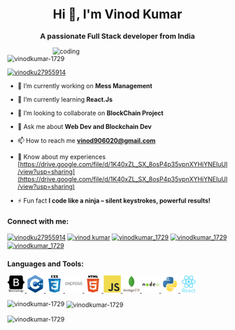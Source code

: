 <h1 align="center">Hi 👋, I'm Vinod Kumar</h1>
<h3 align="center">A passionate Full Stack developer from India</h3>
<img align="right" alt="coding" width="400" src="https://camo.githubusercontent.com/5ddf73ad3a205111cf8c686f687fc216c2946a75005718c8da5b837ad9de78c9/68747470733a2f2f7468756d62732e6766796361742e636f6d2f4576696c4e657874446576696c666973682d736d616c6c2e676966">

<p align="left"> <img src="https://komarev.com/ghpvc/?username=vinodkumar-1729&label=Profile%20views&color=0e75b6&style=flat" alt="vinodkumar-1729" /> </p>

<p align="left"> <a href="https://twitter.com/vinodku27955914" target="blank"><img src="https://img.shields.io/twitter/follow/vinodku27955914?logo=twitter&style=for-the-badge" alt="vinodku27955914" /></a> </p>

- 🔭 I’m currently working on **Mess Management**

- 🌱 I’m currently learning **React.Js**

- 👯 I’m looking to collaborate on **BlockChain Project**

- 💬 Ask me about **Web Dev and Blockchain Dev**

- 📫 How to reach me **vinod906020@gmail.com**

- 📄 Know about my experiences [https://drive.google.com/file/d/1K40xZL_SX_8osP4p35vpnXYHiYNEIuUl/view?usp=sharing](https://drive.google.com/file/d/1K40xZL_SX_8osP4p35vpnXYHiYNEIuUl/view?usp=sharing)

- ⚡ Fun fact **I code like a ninja – silent keystrokes, powerful results!**

<h3 align="left">Connect with me:</h3>
<p align="left">
<a href="https://twitter.com/vinodku27955914" target="blank"><img align="center" src="https://raw.githubusercontent.com/rahuldkjain/github-profile-readme-generator/master/src/images/icons/Social/twitter.svg" alt="vinodku27955914" height="30" width="40" /></a>
<a href="https://www.linkedin.com/in/vinod-kumar-52263a1ba/" target="blank"><img align="center" src="https://raw.githubusercontent.com/rahuldkjain/github-profile-readme-generator/master/src/images/icons/Social/linked-in-alt.svg" alt="vinod kumar" height="30" width="40" /></a>
<a href="https://instagram.com/vinodkumar_1729" target="blank"><img align="center" src="https://raw.githubusercontent.com/rahuldkjain/github-profile-readme-generator/master/src/images/icons/Social/instagram.svg" alt="vinodkumar_1729" height="30" width="40" /></a>
<a href="https://www.leetcode.com/vinodkumar_1729" target="blank"><img align="center" src="https://raw.githubusercontent.com/rahuldkjain/github-profile-readme-generator/master/src/images/icons/Social/leet-code.svg" alt="vinodkumar_1729" height="30" width="40" /></a>
<a href="https://auth.geeksforgeeks.org/user/vinodkumar_1729" target="blank"><img align="center" src="https://raw.githubusercontent.com/rahuldkjain/github-profile-readme-generator/master/src/images/icons/Social/geeks-for-geeks.svg" alt="vinodkumar_1729" height="30" width="40" /></a>
</p>

<h3 align="left">Languages and Tools:</h3>
<p align="left"> <a href="https://getbootstrap.com" target="_blank" rel="noreferrer"> <img src="https://raw.githubusercontent.com/devicons/devicon/master/icons/bootstrap/bootstrap-plain-wordmark.svg" alt="bootstrap" width="40" height="40"/> </a> <a href="https://www.w3schools.com/cpp/" target="_blank" rel="noreferrer"> <img src="https://raw.githubusercontent.com/devicons/devicon/master/icons/cplusplus/cplusplus-original.svg" alt="cplusplus" width="40" height="40"/> </a> <a href="https://www.w3schools.com/css/" target="_blank" rel="noreferrer"> <img src="https://raw.githubusercontent.com/devicons/devicon/master/icons/css3/css3-original-wordmark.svg" alt="css3" width="40" height="40"/> </a> <a href="https://expressjs.com" target="_blank" rel="noreferrer"> <img src="https://raw.githubusercontent.com/devicons/devicon/master/icons/express/express-original-wordmark.svg" alt="express" width="40" height="40"/> </a> <a href="https://www.w3.org/html/" target="_blank" rel="noreferrer"> <img src="https://raw.githubusercontent.com/devicons/devicon/master/icons/html5/html5-original-wordmark.svg" alt="html5" width="40" height="40"/> </a> <a href="https://developer.mozilla.org/en-US/docs/Web/JavaScript" target="_blank" rel="noreferrer"> <img src="https://raw.githubusercontent.com/devicons/devicon/master/icons/javascript/javascript-original.svg" alt="javascript" width="40" height="40"/> </a> <a href="https://www.mongodb.com/" target="_blank" rel="noreferrer"> <img src="https://raw.githubusercontent.com/devicons/devicon/master/icons/mongodb/mongodb-original-wordmark.svg" alt="mongodb" width="40" height="40"/> </a> <a href="https://nodejs.org" target="_blank" rel="noreferrer"> <img src="https://raw.githubusercontent.com/devicons/devicon/master/icons/nodejs/nodejs-original-wordmark.svg" alt="nodejs" width="40" height="40"/> </a> <a href="https://www.python.org" target="_blank" rel="noreferrer"> <img src="https://raw.githubusercontent.com/devicons/devicon/master/icons/python/python-original.svg" alt="python" width="40" height="40"/> </a> <a href="https://reactjs.org/" target="_blank" rel="noreferrer"> <img src="https://raw.githubusercontent.com/devicons/devicon/master/icons/react/react-original-wordmark.svg" alt="react" width="40" height="40"/> </a> </p>

<p><img align="left" src="https://github-readme-stats.vercel.app/api/top-langs?username=vinodkumar-1729&show_icons=true&locale=en&layout=compact" alt="vinodkumar-1729" /></p>

<p>&nbsp;<img align="center" src="https://github-readme-stats.vercel.app/api?username=vinodkumar-1729&show_icons=true&locale=en" alt="vinodkumar-1729" /></p>

<p><img align="center" src="https://github-readme-streak-stats.herokuapp.com/?user=vinodkumar-1729&" alt="vinodkumar-1729" /></p>
